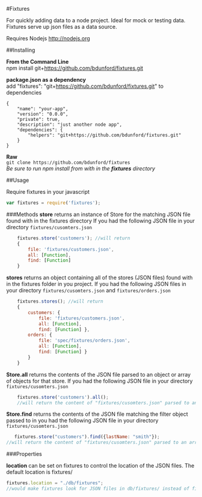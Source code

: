 #Fixtures

For quickly adding data to a node project. Ideal for mock or testing data.  Fixtures serve up json files as a data source.

Requires Nodejs http://nodejs.org


##Installing

__From the Command Line__<br />
npm install git+https://github.com/bdunford/fixtures.git

__package.json as a dependency__<br />
add "fixtures": "git+https://github.com/bdunford/fixtures.git" to dependencies <br />
```
{
    "name": "your-app",
    "version": "0.0.0",
    "private": true,
    "description": "just another node app",
    "dependencies": {
        "helpers": "git+https://github.com/bdunford/fixtures.git"
    }
}

```
__Raw__<br />
```git clone https://github.com/bdunford/fixtures```
<br />
_Be sure to run npm install from with in the __fixtures__ directory_


##Usage

Require fixtures in your javascript

```javascript
var fixtures = require('fixtures');

```

###Methods
__store__ returns an instance of Store for the matching JSON file found with in the fixtures directory If you had the following JSON file in your directory ```fixtures/cusomters.json```
```javascript
    fixtures.store('customers'); //will return
    {
        file: 'fixtures/customers.json',
        all: [Function],
        find: [Function]
    }
```
__stores__ returns an object containing all of the stores (JSON files) found with in the fixtures folder in you project.  If you had the following JSON files in your directory ```fixtures/cusomters.json``` and ```fixtures/orders.json```
```javascript
    fixtures.stores(); //will return
    {
        customers: {
            file: 'fixtures/customers.json',
            all: [Function],
            find: [Function] },
        orders: {
            file: 'spec/fixtures/orders.json',
            all: [Function],
            find: [Function] }
        }
    }
```

__Store.all__ returns the contents of the JSON file parsed to an object or array of objects for that store. If you had the following JSON file in your directory ```fixtures/cusomters.json```
```javascript
    fixtures.store('customers').all();
    //will return the content of "fixtures/cusomters.json" parsed to an array of objects
```

__Store.find__ returns the contents of the JSON file matching the filter object passed to in you had the following JSON file in your directory ```fixtures/cusomters.json```
```javascript
   fixtures.store("customers").find({lastName: "smith"});
//will return the content of "fixtures/cusomters.json" parsed to an array where the customers had a lastName of smith.
```
###Properties

__location__ can be set on fixtures to control the location of the JSON files. The default location is fixtures/
```javascript
fixtures.location = "./db/fixtures";
//would make fixtures look for JSON files in db/fixtures/ instead of fixtures/
```
